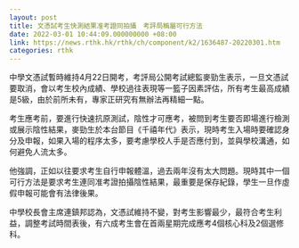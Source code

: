 ```yaml
---
layout: post
title: 文憑試考生快測結果准考證同拍攝　考評局稱屬可行方法
date: 2022-03-01 10:44:09.000000000 +08:00
link: https://news.rthk.hk/rthk/ch/component/k2/1636487-20220301.htm
categories: rthk
---
```


中學文憑試暫時維持4月22日開考，考評局公開考試總監麥勁生表示，一旦文憑試要取消，會以考生校內成績、學校過往表現等一籃子因素評估，所有考生最高成績是5級，由於前所未有，專家正研究有無辦法再精細一點。

考生應考前，要進行快速抗原測試，陰性才可應考，被問到考生要否即場進行檢測或展示陰性結果，麥勁生於本台節目《千禧年代》表示，現時考生入場時要確認身分及申報，如果入場的程序太多，要考慮學校人手是否應付到，並與學校溝通，如何避免人流太多。

他強調，正如以往要求考生自行申報體溫，過去兩年沒有太大問題。現時其中一個可行方法是要求考生連同准考證拍攝陰性結果，最重要是保存紀錄，學生一旦作虛假申報可能會有法律後果。

中學校長會主席連鎮邦認為，文憑試維持不變，對考生影響最少，最符合考生利益，調整考試時間表後，有六成考生會在首兩星期完成應考4個核心科及2個選修科。
